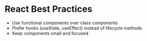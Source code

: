 # React Best Practices

- Use functional components over class components
- Prefer hooks (useState, useEffect) instead of lifecycle methods
- Keep components small and focused
